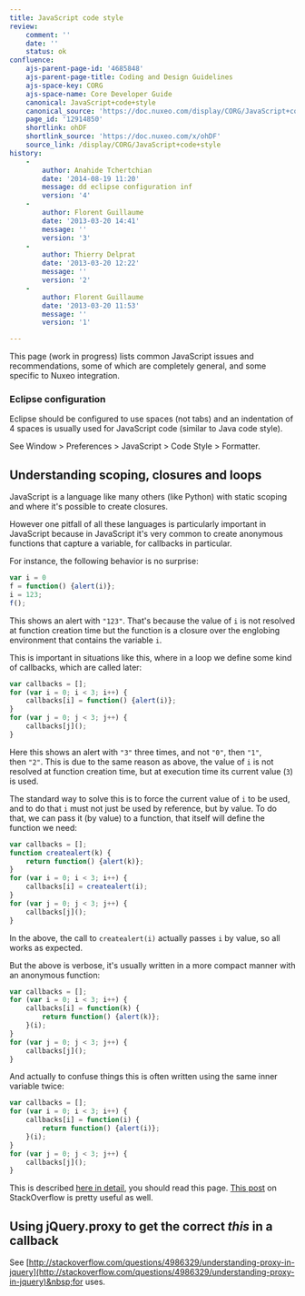 ```yaml
---
title: JavaScript code style
review:
    comment: ''
    date: ''
    status: ok
confluence:
    ajs-parent-page-id: '4685848'
    ajs-parent-page-title: Coding and Design Guidelines
    ajs-space-key: CORG
    ajs-space-name: Core Developer Guide
    canonical: JavaScript+code+style
    canonical_source: 'https://doc.nuxeo.com/display/CORG/JavaScript+code+style'
    page_id: '12914850'
    shortlink: ohDF
    shortlink_source: 'https://doc.nuxeo.com/x/ohDF'
    source_link: /display/CORG/JavaScript+code+style
history:
    - 
        author: Anahide Tchertchian
        date: '2014-08-19 11:20'
        message: dd eclipse configuration inf
        version: '4'
    - 
        author: Florent Guillaume
        date: '2013-03-20 14:41'
        message: ''
        version: '3'
    - 
        author: Thierry Delprat
        date: '2013-03-20 12:22'
        message: ''
        version: '2'
    - 
        author: Florent Guillaume
        date: '2013-03-20 11:53'
        message: ''
        version: '1'

---
```

This page (work in progress) lists common JavaScript issues and recommendations, some of which are completely general, and some specific to Nuxeo integration.

### Eclipse configuration

Eclipse should be configured to use spaces (not tabs) and an indentation of 4 spaces is usually used for JavaScript code (similar to Java code style).

See Window > Preferences > JavaScript > Code Style > Formatter.

## Understanding scoping, closures and loops

JavaScript is a language like many others (like Python) with static scoping and where it's possible to create closures.

However one pitfall of all these languages is particularly important in JavaScript because in JavaScript it's very common to create anonymous functions that capture a variable, for callbacks in particular.

For instance, the following behavior is no surprise:

```javascript
var i = 0
f = function() {alert(i)};
i = 123;
f();
```

This shows an alert with `"123"`. That's because the value of&nbsp;`i` is not resolved at function creation time but the function is a closure over the englobing environment that contains the variable `i`.

This is important in situations like this, where in a loop we define some kind of callbacks, which are called later:

```javascript
var callbacks = [];
for (var i = 0; i < 3; i++) {
    callbacks[i] = function() {alert(i)};
}
for (var j = 0; j < 3; j++) {
    callbacks[j]();
}
```

Here this shows an alert with `"3"` three times, and not `"0"`, then&nbsp;`"1"`, then&nbsp;`"2"`. This is due to the same reason as above, the value of `i` is not resolved at function creation time, but at execution time its current value (`3`) is used.

The standard way to solve this is to force the current value of `i` to be used, and to do that `i` must not just be used by reference, but by value. To do that, we can pass it (by value) to a function, that itself will define the function we need:

```javascript
var callbacks = [];
function createalert(k) {
    return function() {alert(k)};
}
for (var i = 0; i < 3; i++) {
    callbacks[i] = createalert(i);
}
for (var j = 0; j < 3; j++) {
    callbacks[j]();
}
```

In the above, the call to&nbsp;`createalert(i)` actually passes `i` by value, so all works as expected.

But the above is verbose, it's usually written in a more compact manner with an anonymous function:

```javascript
var callbacks = [];
for (var i = 0; i < 3; i++) {
    callbacks[i] = function(k) {
        return function() {alert(k)};
    }(i);
}
for (var j = 0; j < 3; j++) {
    callbacks[j]();
}
```

And actually to confuse things this is often written using the same inner variable twice:

```javascript
var callbacks = [];
for (var i = 0; i < 3; i++) {
    callbacks[i] = function(i) {
        return function() {alert(i)};
    }(i);
}
for (var j = 0; j < 3; j++) {
    callbacks[j]();
}
```

This is described&nbsp;[here in detail](http://robertnyman.com/2008/10/09/explaining-javascript-scope-and-closures/), you should read this page.&nbsp;[This post](http://stackoverflow.com/questions/750486/javascript-closure-inside-loops-simple-practical-example) on StackOverflow is pretty useful as well.

## Using jQuery.proxy to get the correct&nbsp;_this_ in a callback

See&nbsp;[http://stackoverflow.com/questions/4986329/understanding-proxy-in-jquery](http://stackoverflow.com/questions/4986329/understanding-proxy-in-jquery)&nbsp;for uses.

&nbsp;

&nbsp;